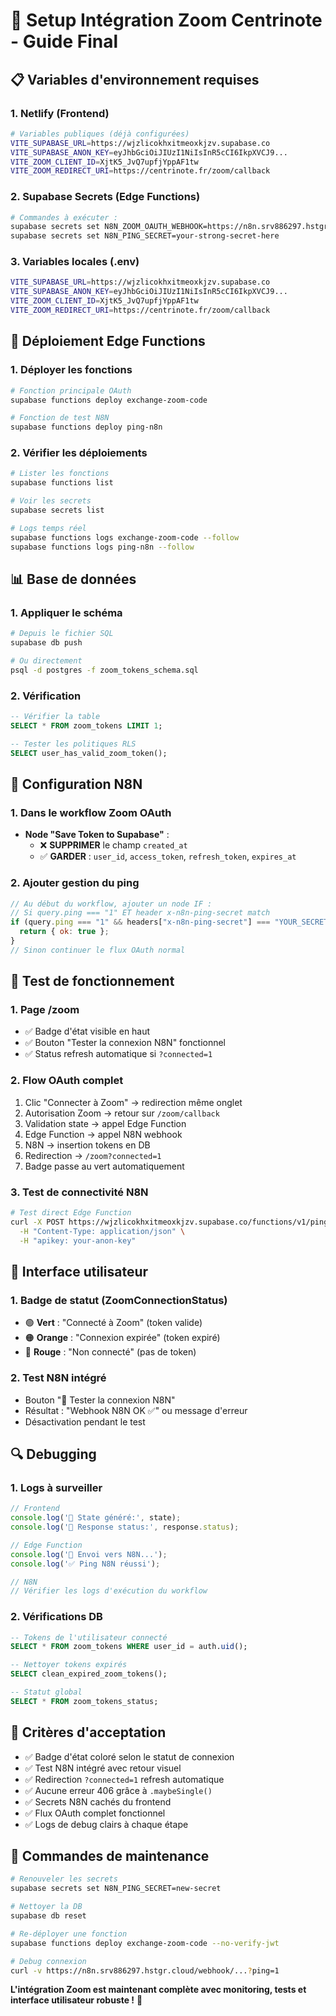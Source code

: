 # 🔵 Setup Intégration Zoom Centrinote - Guide Final

## 📋 Variables d'environnement requises

### 1. **Netlify (Frontend)**
```bash
# Variables publiques (déjà configurées)
VITE_SUPABASE_URL=https://wjzlicokhxitmeoxkjzv.supabase.co
VITE_SUPABASE_ANON_KEY=eyJhbGciOiJIUzI1NiIsInR5cCI6IkpXVCJ9...
VITE_ZOOM_CLIENT_ID=XjtK5_JvQ7upfjYppAF1tw
VITE_ZOOM_REDIRECT_URI=https://centrinote.fr/zoom/callback
```

### 2. **Supabase Secrets (Edge Functions)**
```bash
# Commandes à exécuter :
supabase secrets set N8N_ZOOM_OAUTH_WEBHOOK=https://n8n.srv886297.hstgr.cloud/webhook/a27e69d1-9497-4816-adba-3dc85dd83f75
supabase secrets set N8N_PING_SECRET=your-strong-secret-here
```

### 3. **Variables locales (.env)**
```bash
VITE_SUPABASE_URL=https://wjzlicokhxitmeoxkjzv.supabase.co
VITE_SUPABASE_ANON_KEY=eyJhbGciOiJIUzI1NiIsInR5cCI6IkpXVCJ9...
VITE_ZOOM_CLIENT_ID=XjtK5_JvQ7upfjYppAF1tw
VITE_ZOOM_REDIRECT_URI=https://centrinote.fr/zoom/callback
```

## 🚀 Déploiement Edge Functions

### 1. **Déployer les fonctions**
```bash
# Fonction principale OAuth
supabase functions deploy exchange-zoom-code

# Fonction de test N8N
supabase functions deploy ping-n8n
```

### 2. **Vérifier les déploiements**
```bash
# Lister les fonctions
supabase functions list

# Voir les secrets
supabase secrets list

# Logs temps réel
supabase functions logs exchange-zoom-code --follow
supabase functions logs ping-n8n --follow
```

## 📊 Base de données

### 1. **Appliquer le schéma**
```bash
# Depuis le fichier SQL
supabase db push

# Ou directement
psql -d postgres -f zoom_tokens_schema.sql
```

### 2. **Vérification**
```sql
-- Vérifier la table
SELECT * FROM zoom_tokens LIMIT 1;

-- Tester les politiques RLS
SELECT user_has_valid_zoom_token();
```

## 🔧 Configuration N8N

### 1. **Dans le workflow Zoom OAuth**
- **Node "Save Token to Supabase"** :
  - ❌ **SUPPRIMER** le champ `created_at`
  - ✅ **GARDER** : `user_id`, `access_token`, `refresh_token`, `expires_at`

### 2. **Ajouter gestion du ping**
```javascript
// Au début du workflow, ajouter un node IF :
// Si query.ping === "1" ET header x-n8n-ping-secret match
if (query.ping === "1" && headers["x-n8n-ping-secret"] === "YOUR_SECRET") {
  return { ok: true };
}
// Sinon continuer le flux OAuth normal
```

## 🎯 Test de fonctionnement

### 1. **Page /zoom**
- ✅ Badge d'état visible en haut
- ✅ Bouton "Tester la connexion N8N" fonctionnel
- ✅ Status refresh automatique si `?connected=1`

### 2. **Flow OAuth complet**
1. Clic "Connecter à Zoom" → redirection même onglet
2. Autorisation Zoom → retour sur `/zoom/callback`
3. Validation state → appel Edge Function
4. Edge Function → appel N8N webhook
5. N8N → insertion tokens en DB
6. Redirection → `/zoom?connected=1`
7. Badge passe au vert automatiquement

### 3. **Test de connectivité N8N**
```bash
# Test direct Edge Function
curl -X POST https://wjzlicokhxitmeoxkjzv.supabase.co/functions/v1/ping-n8n \
  -H "Content-Type: application/json" \
  -H "apikey: your-anon-key"
```

## 🎨 Interface utilisateur

### 1. **Badge de statut** (ZoomConnectionStatus)
- 🟢 **Vert** : "Connecté à Zoom" (token valide)
- 🟠 **Orange** : "Connexion expirée" (token expiré)
- 🔴 **Rouge** : "Non connecté" (pas de token)

### 2. **Test N8N intégré**
- Bouton "🏓 Tester la connexion N8N"
- Résultat : "Webhook N8N OK ✅" ou message d'erreur
- Désactivation pendant le test

## 🔍 Debugging

### 1. **Logs à surveiller**
```javascript
// Frontend
console.log('🔐 State généré:', state);
console.log('📡 Response status:', response.status);

// Edge Function
console.log('🚀 Envoi vers N8N...');
console.log('✅ Ping N8N réussi');

// N8N
// Vérifier les logs d'exécution du workflow
```

### 2. **Vérifications DB**
```sql
-- Tokens de l'utilisateur connecté
SELECT * FROM zoom_tokens WHERE user_id = auth.uid();

-- Nettoyer tokens expirés
SELECT clean_expired_zoom_tokens();

-- Statut global
SELECT * FROM zoom_tokens_status;
```

## 📝 Critères d'acceptation

- ✅ Badge d'état coloré selon le statut de connexion
- ✅ Test N8N intégré avec retour visuel
- ✅ Redirection `?connected=1` refresh automatique
- ✅ Aucune erreur 406 grâce à `.maybeSingle()`
- ✅ Secrets N8N cachés du frontend
- ✅ Flux OAuth complet fonctionnel
- ✅ Logs de debug clairs à chaque étape

## 🚨 Commandes de maintenance

```bash
# Renouveler les secrets
supabase secrets set N8N_PING_SECRET=new-secret

# Nettoyer la DB
supabase db reset

# Re-déployer une fonction
supabase functions deploy exchange-zoom-code --no-verify-jwt

# Debug connexion
curl -v https://n8n.srv886297.hstgr.cloud/webhook/...?ping=1
```

**L'intégration Zoom est maintenant complète avec monitoring, tests et interface utilisateur robuste !** 🎉
